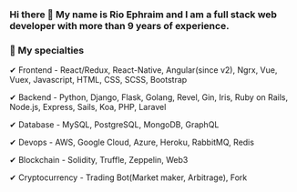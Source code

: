 ### Hi there 👋 My name is Rio Ephraim and I am a full stack web developer with more than 9 years of experience.

<!--
**rebmxict/rebmxict** is a ✨ _special_ ✨ repository because its `README.md` (this file) appears on your GitHub profile.

Here are some ideas to get you started:
-->

### 🔭 My specialties

✔ Frontend - React/Redux, React-Native, Angular(since v2), Ngrx, Vue, Vuex, Javascript, HTML, CSS, SCSS, Bootstrap

✔ Backend - Python, Django, Flask, Golang, Revel, Gin, Iris, Ruby on Rails, Node.js, Express, Sails, Koa, PHP, Laravel

✔ Database - MySQL, PostgreSQL, MongoDB, GraphQL

✔ Devops - AWS, Google Cloud, Azure, Heroku, RabbitMQ, Redis

✔ Blockchain - Solidity, Truffle, Zeppelin, Web3

✔ Cryptocurrency - Trading Bot(Market maker, Arbitrage), Fork

